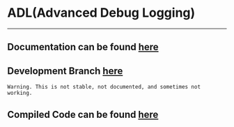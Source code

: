 # ADL(Advanced Debug Logging)
___

## Documentation can be found [here](https://bytechkr.github.io/ADL/)

## Development Branch [here](https://github.com/ByteChkR/ADL/tree/develop)
	Warning. This is not stable, not documented, and sometimes not working.

## Compiled Code can be found [here](https://bytechkr.github.io/ADL/versioning/ADLRelease.zip)